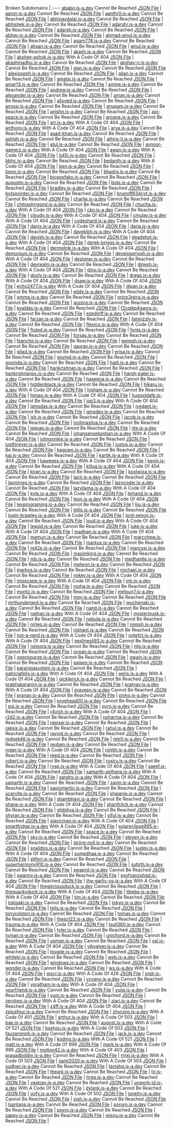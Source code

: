 Broken Subdomains |
:---:
[ababo.is-a.dev](https://ababo.is-a.dev) Cannot Be Reached [JSON File](https://github.com/is-a-dev/register/tree/main/domains/ababo.json) |
[aaron.is-a.dev](https://aaron.is-a.dev) Cannot Be Reached [JSON File](https://github.com/is-a-dev/register/tree/main/domains/aaron.json) |
[aanthr0.is-a.dev](https://aanthr0.is-a.dev) Cannot Be Reached [JSON File](https://github.com/is-a-dev/register/tree/main/domains/aanthr0.json) |
[abhinavdalal.is-a.dev](https://abhinavdalal.is-a.dev) Cannot Be Reached [JSON File](https://github.com/is-a-dev/register/tree/main/domains/abhinavdalal.json) |
[abhishek.is-a.dev](https://abhishek.is-a.dev) Cannot Be Reached [JSON File](https://github.com/is-a-dev/register/tree/main/domains/abhishek.json) |
[adarshr.is-a.dev](https://adarshr.is-a.dev) Cannot Be Reached [JSON File](https://github.com/is-a-dev/register/tree/main/domains/adarshr.json) |
[adarsh.is-a.dev](https://adarsh.is-a.dev) Cannot Be Reached [JSON File](https://github.com/is-a-dev/register/tree/main/domains/adarsh.json) |
[abhay.is-a.dev](https://abhay.is-a.dev) Cannot Be Reached [JSON File](https://github.com/is-a-dev/register/tree/main/domains/abhay.json) |
[ahmad-ainul.is-a.dev](https://ahmad-ainul.is-a.dev) Cannot Be Reached [JSON File](https://github.com/is-a-dev/register/tree/main/domains/ahmad-ainul.json) |
[agam778.is-a.dev](https://agam778.is-a.dev) Cannot Be Reached [JSON File](https://github.com/is-a-dev/register/tree/main/domains/agam778.json) |
[ahsan.is-a.dev](https://ahsan.is-a.dev) Cannot Be Reached [JSON File](https://github.com/is-a-dev/register/tree/main/domains/ahsan.json) |
[ainul.is-a.dev](https://ainul.is-a.dev) Cannot Be Reached [JSON File](https://github.com/is-a-dev/register/tree/main/domains/ainul.json) |
[akash.is-a.dev](https://akash.is-a.dev) Cannot Be Reached [JSON File](https://github.com/is-a-dev/register/tree/main/domains/akash.json) |
[akshay-ashok.is-a.dev](https://akshay-ashok.is-a.dev) With A Code Of 404 [JSON File](https://github.com/is-a-dev/register/tree/main/domains/akshay-ashok.json) |
[akashmadhu.is-a.dev](https://akashmadhu.is-a.dev) Cannot Be Reached [JSON File](https://github.com/is-a-dev/register/tree/main/domains/akashmadhu.json) |
[akshay-n.is-a.dev](https://akshay-n.is-a.dev) Cannot Be Reached [JSON File](https://github.com/is-a-dev/register/tree/main/domains/akshay-n.json) |
[alan.is-a.dev](https://alan.is-a.dev) Cannot Be Reached [JSON File](https://github.com/is-a-dev/register/tree/main/domains/alan.json) |
[alexjoseph.is-a.dev](https://alexjoseph.is-a.dev) Cannot Be Reached [JSON File](https://github.com/is-a-dev/register/tree/main/domains/alexjoseph.json) |
[allan.is-a.dev](https://allan.is-a.dev) Cannot Be Reached [JSON File](https://github.com/is-a-dev/register/tree/main/domains/allan.json) |
[amalsr.is-a.dev](https://amalsr.is-a.dev) Cannot Be Reached [JSON File](https://github.com/is-a-dev/register/tree/main/domains/amalsr.json) |
[amar13.is-a.dev](https://amar13.is-a.dev) Cannot Be Reached [JSON File](https://github.com/is-a-dev/register/tree/main/domains/amar13.json) |
[amine.is-a.dev](https://amine.is-a.dev) Cannot Be Reached [JSON File](https://github.com/is-a-dev/register/tree/main/domains/amine.json) |
[andrew.is-a.dev](https://andrew.is-a.dev) Cannot Be Reached [JSON File](https://github.com/is-a-dev/register/tree/main/domains/andrew.json) |
[alexander.is-a.dev](https://alexander.is-a.dev) Cannot Be Reached [JSON File](https://github.com/is-a-dev/register/tree/main/domains/alexander.json) |
[aman.is-a.dev](https://aman.is-a.dev) Cannot Be Reached [JSON File](https://github.com/is-a-dev/register/tree/main/domains/aman.json) |
[allsyed.is-a.dev](https://allsyed.is-a.dev) Cannot Be Reached [JSON File](https://github.com/is-a-dev/register/tree/main/domains/allsyed.json) |
[anoop.is-a.dev](https://anoop.is-a.dev) Cannot Be Reached [JSON File](https://github.com/is-a-dev/register/tree/main/domains/anoop.json) |
[anupam.is-a.dev](https://anupam.is-a.dev) Cannot Be Reached [JSON File](https://github.com/is-a-dev/register/tree/main/domains/anupam.json) |
[anlshn.is-a.dev](https://anlshn.is-a.dev) Cannot Be Reached [JSON File](https://github.com/is-a-dev/register/tree/main/domains/anlshn.json) |
[api-space.is-a.dev](https://api-space.is-a.dev) Cannot Be Reached [JSON File](https://github.com/is-a-dev/register/tree/main/domains/api-space.json) |
[arpana.is-a.dev](https://arpana.is-a.dev) Cannot Be Reached [JSON File](https://github.com/is-a-dev/register/tree/main/domains/arpana.json) |
[art.is-a.dev](https://art.is-a.dev) With A Code Of 404 [JSON File](https://github.com/is-a-dev/register/tree/main/domains/art.json) |
[anthony.is-a.dev](https://anthony.is-a.dev) With A Code Of 404 [JSON File](https://github.com/is-a-dev/register/tree/main/domains/anthony.json) |
[arya.is-a.dev](https://arya.is-a.dev) Cannot Be Reached [JSON File](https://github.com/is-a-dev/register/tree/main/domains/arya.json) |
[asad-khan.is-a.dev](https://asad-khan.is-a.dev) Cannot Be Reached [JSON File](https://github.com/is-a-dev/register/tree/main/domains/asad-khan.json) |
[ashish.is-a.dev](https://ashish.is-a.dev) Cannot Be Reached [JSON File](https://github.com/is-a-dev/register/tree/main/domains/ashish.json) |
[athira-li.is-a.dev](https://athira-li.is-a.dev) Cannot Be Reached [JSON File](https://github.com/is-a-dev/register/tree/main/domains/athira-li.json) |
[atul.is-a.dev](https://atul.is-a.dev) Cannot Be Reached [JSON File](https://github.com/is-a-dev/register/tree/main/domains/atul.json) |
[avnoor-gamerz.is-a.dev](https://avnoor-gamerz.is-a.dev) With A Code Of 404 [JSON File](https://github.com/is-a-dev/register/tree/main/domains/avnoor-gamerz.json) |
[awan.is-a.dev](https://awan.is-a.dev) With A Code Of 404 [JSON File](https://github.com/is-a-dev/register/tree/main/domains/awan.json) |
[b45i.is-a.dev](https://b45i.is-a.dev) Cannot Be Reached [JSON File](https://github.com/is-a-dev/register/tree/main/domains/b45i.json) |
[bbhc.is-a.dev](https://bbhc.is-a.dev) Cannot Be Reached [JSON File](https://github.com/is-a-dev/register/tree/main/domains/bbhc.json) |
[bedanth.is-a.dev](https://bedanth.is-a.dev) With A Code Of 404 [JSON File](https://github.com/is-a-dev/register/tree/main/domains/bedanth.json) |
[ben.is-a.dev](https://ben.is-a.dev) Cannot Be Reached [JSON File](https://github.com/is-a-dev/register/tree/main/domains/ben.json) |
[beno.is-a.dev](https://beno.is-a.dev) Cannot Be Reached [JSON File](https://github.com/is-a-dev/register/tree/main/domains/beno.json) |
[bhadra.is-a.dev](https://bhadra.is-a.dev) Cannot Be Reached [JSON File](https://github.com/is-a-dev/register/tree/main/domains/bhadra.json) |
[bicepsfako.is-a.dev](https://bicepsfako.is-a.dev) Cannot Be Reached [JSON File](https://github.com/is-a-dev/register/tree/main/domains/bicepsfako.json) |
[augustin.is-a.dev](https://augustin.is-a.dev) Cannot Be Reached [JSON File](https://github.com/is-a-dev/register/tree/main/domains/augustin.json) |
[bots.is-a.dev](https://bots.is-a.dev) Cannot Be Reached [JSON File](https://github.com/is-a-dev/register/tree/main/domains/bots.json) |
[bradley.is-a.dev](https://bradley.is-a.dev) Cannot Be Reached [JSON File](https://github.com/is-a-dev/register/tree/main/domains/bradley.json) |
[botspointer.is-a.dev](https://botspointer.is-a.dev) Cannot Be Reached [JSON File](https://github.com/is-a-dev/register/tree/main/domains/botspointer.json) |
[brunoff634cyt.is-a.dev](https://brunoff634cyt.is-a.dev) Cannot Be Reached [JSON File](https://github.com/is-a-dev/register/tree/main/domains/brunoff634cyt.json) |
[charlie.is-a.dev](https://charlie.is-a.dev) Cannot Be Reached [JSON File](https://github.com/is-a-dev/register/tree/main/domains/charlie.json) |
[chitrashrigond.is-a.dev](https://chitrashrigond.is-a.dev) Cannot Be Reached [JSON File](https://github.com/is-a-dev/register/tree/main/domains/chitrashrigond.json) |
[chucha.is-a.dev](https://chucha.is-a.dev) With A Code Of 404 [JSON File](https://github.com/is-a-dev/register/tree/main/domains/chucha.json) |
[ckn.is-a.dev](https://ckn.is-a.dev) Cannot Be Reached [JSON File](https://github.com/is-a-dev/register/tree/main/domains/ckn.json) |
[cloudy.is-a.dev](https://cloudy.is-a.dev) With A Code Of 404 [JSON File](https://github.com/is-a-dev/register/tree/main/domains/cloudy.json) |
[cmulay.is-a.dev](https://cmulay.is-a.dev) With A Code Of 404 [JSON File](https://github.com/is-a-dev/register/tree/main/domains/cmulay.json) |
[codeshard.is-a.dev](https://codeshard.is-a.dev) Cannot Be Reached [JSON File](https://github.com/is-a-dev/register/tree/main/domains/codeshard.json) |
[danix.is-a.dev](https://danix.is-a.dev) With A Code Of 404 [JSON File](https://github.com/is-a-dev/register/tree/main/domains/danix.json) |
[daria.is-a.dev](https://daria.is-a.dev) Cannot Be Reached [JSON File](https://github.com/is-a-dev/register/tree/main/domains/daria.json) |
[davekibh.is-a.dev](https://davekibh.is-a.dev) With A Code Of 404 [JSON File](https://github.com/is-a-dev/register/tree/main/domains/davekibh.json) |
[davish.is-a.dev](https://davish.is-a.dev) Cannot Be Reached [JSON File](https://github.com/is-a-dev/register/tree/main/domains/davish.json) |
[deadshot.is-a.dev](https://deadshot.is-a.dev) With A Code Of 404 [JSON File](https://github.com/is-a-dev/register/tree/main/domains/deadshot.json) |
[derek-briggs.is-a.dev](https://derek-briggs.is-a.dev) Cannot Be Reached [JSON File](https://github.com/is-a-dev/register/tree/main/domains/derek-briggs.json) |
[dermelnik.is-a.dev](https://dermelnik.is-a.dev) With A Code Of 404 [JSON File](https://github.com/is-a-dev/register/tree/main/domains/dermelnik.json) |
[demonium.is-a.dev](https://demonium.is-a.dev) Cannot Be Reached [JSON File](https://github.com/is-a-dev/register/tree/main/domains/demonium.json) |
[developerjosh.is-a.dev](https://developerjosh.is-a.dev) With A Code Of 404 [JSON File](https://github.com/is-a-dev/register/tree/main/domains/developerjosh.json) |
[designer.is-a.dev](https://designer.is-a.dev) Cannot Be Reached [JSON File](https://github.com/is-a-dev/register/tree/main/domains/designer.json) |
[devrealm.is-a.dev](https://devrealm.is-a.dev) Cannot Be Reached [JSON File](https://github.com/is-a-dev/register/tree/main/domains/devrealm.json) |
[dinesh.is-a.dev](https://dinesh.is-a.dev) With A Code Of 404 [JSON File](https://github.com/is-a-dev/register/tree/main/domains/dinesh.json) |
[dino.is-a.dev](https://dino.is-a.dev) Cannot Be Reached [JSON File](https://github.com/is-a-dev/register/tree/main/domains/dino.json) |
[dooly.is-a.dev](https://dooly.is-a.dev) Cannot Be Reached [JSON File](https://github.com/is-a-dev/register/tree/main/domains/dooly.json) |
[drago.is-a.dev](https://drago.is-a.dev) With A Code Of 404 [JSON File](https://github.com/is-a-dev/register/tree/main/domains/drago.json) |
[dsaw.is-a.dev](https://dsaw.is-a.dev) With A Code Of 404 [JSON File](https://github.com/is-a-dev/register/tree/main/domains/dsaw.json) |
[echo2477.is-a.dev](https://echo2477.is-a.dev) With A Code Of 404 [JSON File](https://github.com/is-a-dev/register/tree/main/domains/echo2477.json) |
[dipan.is-a.dev](https://dipan.is-a.dev) Cannot Be Reached [JSON File](https://github.com/is-a-dev/register/tree/main/domains/dipan.json) |
[eddy.is-a.dev](https://eddy.is-a.dev) Cannot Be Reached [JSON File](https://github.com/is-a-dev/register/tree/main/domains/eddy.json) |
[emma.is-a.dev](https://emma.is-a.dev) Cannot Be Reached [JSON File](https://github.com/is-a-dev/register/tree/main/domains/emma.json) |
[ericp3reira.is-a.dev](https://ericp3reira.is-a.dev) Cannot Be Reached [JSON File](https://github.com/is-a-dev/register/tree/main/domains/ericp3reira.json) |
[aozora.is-a.dev](https://aozora.is-a.dev) Cannot Be Reached [JSON File](https://github.com/is-a-dev/register/tree/main/domains/aozora.json) |
[evaldas.is-a.dev](https://evaldas.is-a.dev) Cannot Be Reached [JSON File](https://github.com/is-a-dev/register/tree/main/domains/evaldas.json) |
[f2cqjkp4gwog.is-a.dev](https://f2cqjkp4gwog.is-a.dev) Cannot Be Reached [JSON File](https://github.com/is-a-dev/register/tree/main/domains/f2cqjkp4gwog.json) |
[ezedinff.is-a.dev](https://ezedinff.is-a.dev) Cannot Be Reached [JSON File](https://github.com/is-a-dev/register/tree/main/domains/ezedinff.json) |
[farzan.is-a.dev](https://farzan.is-a.dev) Cannot Be Reached [JSON File](https://github.com/is-a-dev/register/tree/main/domains/farzan.json) |
[fatgrizzly.is-a.dev](https://fatgrizzly.is-a.dev) Cannot Be Reached [JSON File](https://github.com/is-a-dev/register/tree/main/domains/fatgrizzly.json) |
[flexico.is-a.dev](https://flexico.is-a.dev) With A Code Of 404 [JSON File](https://github.com/is-a-dev/register/tree/main/domains/flexico.json) |
[fluted.is-a.dev](https://fluted.is-a.dev) Cannot Be Reached [JSON File](https://github.com/is-a-dev/register/tree/main/domains/fluted.json) |
[fonts.is-a.dev](https://fonts.is-a.dev) Cannot Be Reached [JSON File](https://github.com/is-a-dev/register/tree/main/domains/fonts.json) |
[forsas.is-a.dev](https://forsas.is-a.dev) Cannot Be Reached [JSON File](https://github.com/is-a-dev/register/tree/main/domains/forsas.json) |
[fsanchir.is-a.dev](https://fsanchir.is-a.dev) Cannot Be Reached [JSON File](https://github.com/is-a-dev/register/tree/main/domains/fsanchir.json) |
[ganesh.is-a.dev](https://ganesh.is-a.dev) Cannot Be Reached [JSON File](https://github.com/is-a-dev/register/tree/main/domains/ganesh.json) |
[gaurav.is-a.dev](https://gaurav.is-a.dev) Cannot Be Reached [JSON File](https://github.com/is-a-dev/register/tree/main/domains/gaurav.json) |
[gilad.is-a.dev](https://gilad.is-a.dev) Cannot Be Reached [JSON File](https://github.com/is-a-dev/register/tree/main/domains/gilad.json) |
[erisa.is-a.dev](https://erisa.is-a.dev) Cannot Be Reached [JSON File](https://github.com/is-a-dev/register/tree/main/domains/erisa.json) |
[govind.is-a.dev](https://govind.is-a.dev) Cannot Be Reached [JSON File](https://github.com/is-a-dev/register/tree/main/domains/govind.json) |
[govinda.is-a.dev](https://govinda.is-a.dev) Cannot Be Reached [JSON File](https://github.com/is-a-dev/register/tree/main/domains/govinda.json) |
[hadi.is-a.dev](https://hadi.is-a.dev) Cannot Be Reached [JSON File](https://github.com/is-a-dev/register/tree/main/domains/hadi.json) |
[harikrishnan.is-a.dev](https://harikrishnan.is-a.dev) Cannot Be Reached [JSON File](https://github.com/is-a-dev/register/tree/main/domains/harikrishnan.json) |
[harikrishnanps.is-a.dev](https://harikrishnanps.is-a.dev) Cannot Be Reached [JSON File](https://github.com/is-a-dev/register/tree/main/domains/harikrishnanps.json) |
[harsh-patel.is-a.dev](https://harsh-patel.is-a.dev) Cannot Be Reached [JSON File](https://github.com/is-a-dev/register/tree/main/domains/harsh-patel.json) |
[haseena.is-a.dev](https://haseena.is-a.dev) Cannot Be Reached [JSON File](https://github.com/is-a-dev/register/tree/main/domains/haseena.json) |
[hiddenblack.is-a.dev](https://hiddenblack.is-a.dev) Cannot Be Reached [JSON File](https://github.com/is-a-dev/register/tree/main/domains/hiddenblack.json) |
[hikaru.is-a.dev](https://hikaru.is-a.dev) With A Code Of 404 [JSON File](https://github.com/is-a-dev/register/tree/main/domains/hikaru.json) |
[hisham.is-a.dev](https://hisham.is-a.dev) Cannot Be Reached [JSON File](https://github.com/is-a-dev/register/tree/main/domains/hisham.json) |
[hjmao.is-a.dev](https://hjmao.is-a.dev) With A Code Of 404 [JSON File](https://github.com/is-a-dev/register/tree/main/domains/hjmao.json) |
[hugovidafe.is-a.dev](https://hugovidafe.is-a.dev) Cannot Be Reached [JSON File](https://github.com/is-a-dev/register/tree/main/domains/hugovidafe.json) |
[iop3.is-a.dev](https://iop3.is-a.dev) With A Code Of 404 [JSON File](https://github.com/is-a-dev/register/tree/main/domains/iop3.json) |
[iamsdas.is-a.dev](https://iamsdas.is-a.dev) Cannot Be Reached [JSON File](https://github.com/is-a-dev/register/tree/main/domains/iamsdas.json) |
[ivedant.is-a.dev](https://ivedant.is-a.dev) Cannot Be Reached [JSON File](https://github.com/is-a-dev/register/tree/main/domains/ivedant.json) |
[gingdev.is-a.dev](https://gingdev.is-a.dev) Cannot Be Reached [JSON File](https://github.com/is-a-dev/register/tree/main/domains/gingdev.json) |
[ish.is-a.dev](https://ish.is-a.dev) Cannot Be Reached [JSON File](https://github.com/is-a-dev/register/tree/main/domains/ish.json) |
[jacob.is-a.dev](https://jacob.is-a.dev) Cannot Be Reached [JSON File](https://github.com/is-a-dev/register/tree/main/domains/jacob.json) |
[ivolimasilva.is-a.dev](https://ivolimasilva.is-a.dev) Cannot Be Reached [JSON File](https://github.com/is-a-dev/register/tree/main/domains/ivolimasilva.json) |
[jeevan.is-a.dev](https://jeevan.is-a.dev) Cannot Be Reached [JSON File](https://github.com/is-a-dev/register/tree/main/domains/jeevan.json) |
[jite.is-a.dev](https://jite.is-a.dev) Cannot Be Reached [JSON File](https://github.com/is-a-dev/register/tree/main/domains/jite.json) |
[johansansebastian.is-a.dev](https://johansansebastian.is-a.dev) With A Code Of 404 [JSON File](https://github.com/is-a-dev/register/tree/main/domains/johansansebastian.json) |
[johnsonlee.is-a.dev](https://johnsonlee.is-a.dev) Cannot Be Reached [JSON File](https://github.com/is-a-dev/register/tree/main/domains/johnsonlee.json) |
[justforever.is-a.dev](https://justforever.is-a.dev) Cannot Be Reached [JSON File](https://github.com/is-a-dev/register/tree/main/domains/justforever.json) |
[justus.is-a.dev](https://justus.is-a.dev) Cannot Be Reached [JSON File](https://github.com/is-a-dev/register/tree/main/domains/justus.json) |
[kaguwo.is-a.dev](https://kaguwo.is-a.dev) Cannot Be Reached [JSON File](https://github.com/is-a-dev/register/tree/main/domains/kaguwo.json) |
[kai.is-a.dev](https://kai.is-a.dev) Cannot Be Reached [JSON File](https://github.com/is-a-dev/register/tree/main/domains/kai.json) |
[kartik.is-a.dev](https://kartik.is-a.dev) With A Code Of 404 [JSON File](https://github.com/is-a-dev/register/tree/main/domains/kartik.json) |
[kaweees.is-a.dev](https://kaweees.is-a.dev) With A Code Of 404 [JSON File](https://github.com/is-a-dev/register/tree/main/domains/kaweees.json) |
[kevin.is-a.dev](https://kevin.is-a.dev) Cannot Be Reached [JSON File](https://github.com/is-a-dev/register/tree/main/domains/kevin.json) |
[killua.is-a.dev](https://killua.is-a.dev) With A Code Of 404 [JSON File](https://github.com/is-a-dev/register/tree/main/domains/killua.json) |
[kiran.is-a.dev](https://kiran.is-a.dev) Cannot Be Reached [JSON File](https://github.com/is-a-dev/register/tree/main/domains/kiran.json) |
[koolwiza.is-a.dev](https://koolwiza.is-a.dev) Cannot Be Reached [JSON File](https://github.com/is-a-dev/register/tree/main/domains/koolwiza.json) |
[lacti.is-a.dev](https://lacti.is-a.dev) Cannot Be Reached [JSON File](https://github.com/is-a-dev/register/tree/main/domains/lacti.json) |
[laxminag.is-a.dev](https://laxminag.is-a.dev) Cannot Be Reached [JSON File](https://github.com/is-a-dev/register/tree/main/domains/laxminag.json) |
[lazycoder.is-a.dev](https://lazycoder.is-a.dev) Cannot Be Reached [JSON File](https://github.com/is-a-dev/register/tree/main/domains/lazycoder.json) |
[lazyllama.is-a.dev](https://lazyllama.is-a.dev) With A Code Of 404 [JSON File](https://github.com/is-a-dev/register/tree/main/domains/lazyllama.json) |
[kyle.is-a.dev](https://kyle.is-a.dev) With A Code Of 404 [JSON File](https://github.com/is-a-dev/register/tree/main/domains/kyle.json) |
[lejhand.is-a.dev](https://lejhand.is-a.dev) Cannot Be Reached [JSON File](https://github.com/is-a-dev/register/tree/main/domains/lejhand.json) |
[leon.is-a.dev](https://leon.is-a.dev) With A Code Of 404 [JSON File](https://github.com/is-a-dev/register/tree/main/domains/leon.json) |
[levprograming.is-a.dev](https://levprograming.is-a.dev) Cannot Be Reached [JSON File](https://github.com/is-a-dev/register/tree/main/domains/levprograming.json) |
[liju.is-a.dev](https://liju.is-a.dev) Cannot Be Reached [JSON File](https://github.com/is-a-dev/register/tree/main/domains/liju.json) |
[lellis.is-a.dev](https://lellis.is-a.dev) Cannot Be Reached [JSON File](https://github.com/is-a-dev/register/tree/main/domains/lellis.json) |
[login-brawley.is-a.dev](https://login-brawley.is-a.dev) With A Code Of 404 [JSON File](https://github.com/is-a-dev/register/tree/main/domains/login-brawley.json) |
[lord-xenon.is-a.dev](https://lord-xenon.is-a.dev) Cannot Be Reached [JSON File](https://github.com/is-a-dev/register/tree/main/domains/lord-xenon.json) |
[loud.is-a.dev](https://loud.is-a.dev) With A Code Of 404 [JSON File](https://github.com/is-a-dev/register/tree/main/domains/loud.json) |
[lxquid.is-a.dev](https://lxquid.is-a.dev) Cannot Be Reached [JSON File](https://github.com/is-a-dev/register/tree/main/domains/lxquid.json) |
[luke.is-a.dev](https://luke.is-a.dev) With A Code Of 404 [JSON File](https://github.com/is-a-dev/register/tree/main/domains/luke.json) |
[madhan.is-a.dev](https://madhan.is-a.dev) With A Code Of 404 [JSON File](https://github.com/is-a-dev/register/tree/main/domains/madhan.json) |
[mamun.is-a.dev](https://mamun.is-a.dev) Cannot Be Reached [JSON File](https://github.com/is-a-dev/register/tree/main/domains/mamun.json) |
[marcchew.is-a.dev](https://marcchew.is-a.dev) Cannot Be Reached [JSON File](https://github.com/is-a-dev/register/tree/main/domains/marcchew.json) |
[markus.is-a.dev](https://markus.is-a.dev) Cannot Be Reached [JSON File](https://github.com/is-a-dev/register/tree/main/domains/markus.json) |
[m42e.is-a.dev](https://m42e.is-a.dev) Cannot Be Reached [JSON File](https://github.com/is-a-dev/register/tree/main/domains/m42e.json) |
[marcusj.is-a.dev](https://marcusj.is-a.dev) Cannot Be Reached [JSON File](https://github.com/is-a-dev/register/tree/main/domains/marcusj.json) |
[maximking.is-a.dev](https://maximking.is-a.dev) Cannot Be Reached [JSON File](https://github.com/is-a-dev/register/tree/main/domains/maximking.json) |
[mb.is-a.dev](https://mb.is-a.dev) Cannot Be Reached [JSON File](https://github.com/is-a-dev/register/tree/main/domains/mb.json) |
[medhanite.is-a.dev](https://medhanite.is-a.dev) Cannot Be Reached [JSON File](https://github.com/is-a-dev/register/tree/main/domains/medhanite.json) |
[melwyn.is-a.dev](https://melwyn.is-a.dev) Cannot Be Reached [JSON File](https://github.com/is-a-dev/register/tree/main/domains/melwyn.json) |
[markos.is-a.dev](https://markos.is-a.dev) Cannot Be Reached [JSON File](https://github.com/is-a-dev/register/tree/main/domains/markos.json) |
[michael.is-a.dev](https://michael.is-a.dev) Cannot Be Reached [JSON File](https://github.com/is-a-dev/register/tree/main/domains/michael.json) |
[mikey.is-a.dev](https://mikey.is-a.dev) With A Code Of 404 [JSON File](https://github.com/is-a-dev/register/tree/main/domains/mikey.json) |
[mioscape.is-a.dev](https://mioscape.is-a.dev) With A Code Of 404 [JSON File](https://github.com/is-a-dev/register/tree/main/domains/mioscape.json) |
[mk.is-a.dev](https://mk.is-a.dev) Cannot Be Reached [JSON File](https://github.com/is-a-dev/register/tree/main/domains/mk.json) |
[moha.is-a.dev](https://moha.is-a.dev) Cannot Be Reached [JSON File](https://github.com/is-a-dev/register/tree/main/domains/moha.json) |
[moritz.is-a.dev](https://moritz.is-a.dev) Cannot Be Reached [JSON File](https://github.com/is-a-dev/register/tree/main/domains/moritz.json) |
[meloun7.is-a.dev](https://meloun7.is-a.dev) Cannot Be Reached [JSON File](https://github.com/is-a-dev/register/tree/main/domains/meloun7.json) |
[mpy.is-a.dev](https://mpy.is-a.dev) Cannot Be Reached [JSON File](https://github.com/is-a-dev/register/tree/main/domains/mpy.json) |
[mrthundergod.is-a.dev](https://mrthundergod.is-a.dev) Cannot Be Reached [JSON File](https://github.com/is-a-dev/register/tree/main/domains/mrthundergod.json) |
[muchenski.is-a.dev](https://muchenski.is-a.dev) Cannot Be Reached [JSON File](https://github.com/is-a-dev/register/tree/main/domains/muchenski.json) |
[nand.is-a.dev](https://nand.is-a.dev) Cannot Be Reached [JSON File](https://github.com/is-a-dev/register/tree/main/domains/nand.json) |
[nathan.is-a.dev](https://nathan.is-a.dev) With A Code Of 404 [JSON File](https://github.com/is-a-dev/register/tree/main/domains/nathan.json) |
[mysteriousk.is-a.dev](https://mysteriousk.is-a.dev) Cannot Be Reached [JSON File](https://github.com/is-a-dev/register/tree/main/domains/mysteriousk.json) |
[nebula.is-a.dev](https://nebula.is-a.dev) Cannot Be Reached [JSON File](https://github.com/is-a-dev/register/tree/main/domains/nebula.json) |
[nirlep.is-a.dev](https://nirlep.is-a.dev) Cannot Be Reached [JSON File](https://github.com/is-a-dev/register/tree/main/domains/nirlep.json) |
[nimish.is-a.dev](https://nimish.is-a.dev) Cannot Be Reached [JSON File](https://github.com/is-a-dev/register/tree/main/domains/nimish.json) |
[nishant.is-a.dev](https://nishant.is-a.dev) Cannot Be Reached [JSON File](https://github.com/is-a-dev/register/tree/main/domains/nishant.json) |
[not-a-nerd.is-a.dev](https://not-a-nerd.is-a.dev) With A Code Of 404 [JSON File](https://github.com/is-a-dev/register/tree/main/domains/not-a-nerd.json) |
[notefct.is-a.dev](https://notefct.is-a.dev) With A Code Of 404 [JSON File](https://github.com/is-a-dev/register/tree/main/domains/notefct.json) |
[neslinesli93.is-a.dev](https://neslinesli93.is-a.dev) Cannot Be Reached [JSON File](https://github.com/is-a-dev/register/tree/main/domains/neslinesli93.json) |
[notsora.is-a.dev](https://notsora.is-a.dev) Cannot Be Reached [JSON File](https://github.com/is-a-dev/register/tree/main/domains/notsora.json) |
[ntg.is-a.dev](https://ntg.is-a.dev) Cannot Be Reached [JSON File](https://github.com/is-a-dev/register/tree/main/domains/ntg.json) |
[ocean.is-a.dev](https://ocean.is-a.dev) Cannot Be Reached [JSON File](https://github.com/is-a-dev/register/tree/main/domains/ocean.json) |
[opensourze.is-a.dev](https://opensourze.is-a.dev) Cannot Be Reached [JSON File](https://github.com/is-a-dev/register/tree/main/domains/opensourze.json) |
[owain.is-a.dev](https://owain.is-a.dev) Cannot Be Reached [JSON File](https://github.com/is-a-dev/register/tree/main/domains/owain.json) |
[pajsen.is-a.dev](https://pajsen.is-a.dev) Cannot Be Reached [JSON File](https://github.com/is-a-dev/register/tree/main/domains/pajsen.json) |
[paranoiasystem.is-a.dev](https://paranoiasystem.is-a.dev) Cannot Be Reached [JSON File](https://github.com/is-a-dev/register/tree/main/domains/paranoiasystem.json) |
[patriciafelix.is-a.dev](https://patriciafelix.is-a.dev) With A Code Of 404 [JSON File](https://github.com/is-a-dev/register/tree/main/domains/patriciafelix.json) |
[peris.is-a.dev](https://peris.is-a.dev) With A Code Of 404 [JSON File](https://github.com/is-a-dev/register/tree/main/domains/peris.json) |
[picklerick.is-a.dev](https://picklerick.is-a.dev) Cannot Be Reached [JSON File](https://github.com/is-a-dev/register/tree/main/domains/picklerick.json) |
[prabhakaranjm.is-a.dev](https://prabhakaranjm.is-a.dev) Cannot Be Reached [JSON File](https://github.com/is-a-dev/register/tree/main/domains/prabhakaranjm.json) |
[pratyay.is-a.dev](https://pratyay.is-a.dev) With A Code Of 404 [JSON File](https://github.com/is-a-dev/register/tree/main/domains/pratyay.json) |
[praveen.is-a.dev](https://praveen.is-a.dev) Cannot Be Reached [JSON File](https://github.com/is-a-dev/register/tree/main/domains/praveen.json) |
[pranav.is-a.dev](https://pranav.is-a.dev) Cannot Be Reached [JSON File](https://github.com/is-a-dev/register/tree/main/domains/pranav.json) |
[pivko.is-a.dev](https://pivko.is-a.dev) Cannot Be Reached [JSON File](https://github.com/is-a-dev/register/tree/main/domains/pivko.json) |
[proghead00.is-a.dev](https://proghead00.is-a.dev) Cannot Be Reached [JSON File](https://github.com/is-a-dev/register/tree/main/domains/proghead00.json) |
[psj.is-a.dev](https://psj.is-a.dev) Cannot Be Reached [JSON File](https://github.com/is-a-dev/register/tree/main/domains/psj.json) |
[pyro.is-a.dev](https://pyro.is-a.dev) Cannot Be Reached [JSON File](https://github.com/is-a-dev/register/tree/main/domains/pyro.json) |
[r4yish.is-a.dev](https://r4yish.is-a.dev) With A Code Of 404 [JSON File](https://github.com/is-a-dev/register/tree/main/domains/r4yish.json) |
[r2d2.is-a.dev](https://r2d2.is-a.dev) Cannot Be Reached [JSON File](https://github.com/is-a-dev/register/tree/main/domains/r2d2.json) |
[psharma.is-a.dev](https://psharma.is-a.dev) Cannot Be Reached [JSON File](https://github.com/is-a-dev/register/tree/main/domains/psharma.json) |
[rapixar.is-a.dev](https://rapixar.is-a.dev) Cannot Be Reached [JSON File](https://github.com/is-a-dev/register/tree/main/domains/rapixar.json) |
[raksix.is-a.dev](https://raksix.is-a.dev) Cannot Be Reached [JSON File](https://github.com/is-a-dev/register/tree/main/domains/raksix.json) |
[rahul.is-a.dev](https://rahul.is-a.dev) Cannot Be Reached [JSON File](https://github.com/is-a-dev/register/tree/main/domains/rahul.json) |
[rayvid.is-a.dev](https://rayvid.is-a.dev) Cannot Be Reached [JSON File](https://github.com/is-a-dev/register/tree/main/domains/rayvid.json) |
[rednek46.is-a.dev](https://rednek46.is-a.dev) Cannot Be Reached [JSON File](https://github.com/is-a-dev/register/tree/main/domains/rednek46.json) |
[retr0.is-a.dev](https://retr0.is-a.dev) Cannot Be Reached [JSON File](https://github.com/is-a-dev/register/tree/main/domains/retr0.json) |
[reuben.is-a.dev](https://reuben.is-a.dev) Cannot Be Reached [JSON File](https://github.com/is-a-dev/register/tree/main/domains/reuben.json) |
[roger.is-a.dev](https://roger.is-a.dev) With A Code Of 404 [JSON File](https://github.com/is-a-dev/register/tree/main/domains/roger.json) |
[rohith.is-a.dev](https://rohith.is-a.dev) Cannot Be Reached [JSON File](https://github.com/is-a-dev/register/tree/main/domains/rohith.json) |
[reed.is-a.dev](https://reed.is-a.dev) Cannot Be Reached [JSON File](https://github.com/is-a-dev/register/tree/main/domains/reed.json) |
[robert.is-a.dev](https://robert.is-a.dev) Cannot Be Reached [JSON File](https://github.com/is-a-dev/register/tree/main/domains/robert.json) |
[rusiru.is-a.dev](https://rusiru.is-a.dev) Cannot Be Reached [JSON File](https://github.com/is-a-dev/register/tree/main/domains/rusiru.json) |
[rvsp.is-a.dev](https://rvsp.is-a.dev) With A Code Of 404 [JSON File](https://github.com/is-a-dev/register/tree/main/domains/rvsp.json) |
[saeef.is-a.dev](https://saeef.is-a.dev) Cannot Be Reached [JSON File](https://github.com/is-a-dev/register/tree/main/domains/saeef.json) |
[samarth-asthana.is-a.dev](https://samarth-asthana.is-a.dev) With A Code Of 404 [JSON File](https://github.com/is-a-dev/register/tree/main/domains/samarth-asthana.json) |
[sandro.is-a.dev](https://sandro.is-a.dev) With A Code Of 404 [JSON File](https://github.com/is-a-dev/register/tree/main/domains/sandro.json) |
[samarth.is-a.dev](https://samarth.is-a.dev) Cannot Be Reached [JSON File](https://github.com/is-a-dev/register/tree/main/domains/samarth.json) |
[savio.is-a.dev](https://savio.is-a.dev) Cannot Be Reached [JSON File](https://github.com/is-a-dev/register/tree/main/domains/savio.json) |
[saviomartin.is-a.dev](https://saviomartin.is-a.dev) Cannot Be Reached [JSON File](https://github.com/is-a-dev/register/tree/main/domains/saviomartin.json) |
[scarvite.is-a.dev](https://scarvite.is-a.dev) Cannot Be Reached [JSON File](https://github.com/is-a-dev/register/tree/main/domains/scarvite.json) |
[shajanjp.is-a.dev](https://shajanjp.is-a.dev) Cannot Be Reached [JSON File](https://github.com/is-a-dev/register/tree/main/domains/shajanjp.json) |
[shambhavi.is-a.dev](https://shambhavi.is-a.dev) Cannot Be Reached [JSON File](https://github.com/is-a-dev/register/tree/main/domains/shambhavi.json) |
[shane.is-a.dev](https://shane.is-a.dev) With A Code Of 404 [JSON File](https://github.com/is-a-dev/register/tree/main/domains/shane.json) |
[sharifclick.is-a.dev](https://sharifclick.is-a.dev) Cannot Be Reached [JSON File](https://github.com/is-a-dev/register/tree/main/domains/sharifclick.json) |
[shibiliya.is-a.dev](https://shibiliya.is-a.dev) Cannot Be Reached [JSON File](https://github.com/is-a-dev/register/tree/main/domains/shibiliya.json) |
[shyran.is-a.dev](https://shyran.is-a.dev) Cannot Be Reached [JSON File](https://github.com/is-a-dev/register/tree/main/domains/shyran.json) |
[siful.is-a.dev](https://siful.is-a.dev) Cannot Be Reached [JSON File](https://github.com/is-a-dev/register/tree/main/domains/siful.json) |
[slavicman.is-a.dev](https://slavicman.is-a.dev) With A Code Of 404 [JSON File](https://github.com/is-a-dev/register/tree/main/domains/slavicman.json) |
[smartfridge.is-a.dev](https://smartfridge.is-a.dev) With A Code Of 404 [JSON File](https://github.com/is-a-dev/register/tree/main/domains/smartfridge.json) |
[solareclipse995.is-a.dev](https://solareclipse995.is-a.dev) Cannot Be Reached [JSON File](https://github.com/is-a-dev/register/tree/main/domains/solareclipse995.json) |
[space.is-a.dev](https://space.is-a.dev) Cannot Be Reached [JSON File](https://github.com/is-a-dev/register/tree/main/domains/space.json) |
[sky.is-a.dev](https://sky.is-a.dev) Cannot Be Reached [JSON File](https://github.com/is-a-dev/register/tree/main/domains/sky.json) |
[steven.is-a.dev](https://steven.is-a.dev) Cannot Be Reached [JSON File](https://github.com/is-a-dev/register/tree/main/domains/steven.json) |
[string-null.is-a.dev](https://string-null.is-a.dev) Cannot Be Reached [JSON File](https://github.com/is-a-dev/register/tree/main/domains/string-null.json) |
[snaildos.is-a.dev](https://snaildos.is-a.dev) Cannot Be Reached [JSON File](https://github.com/is-a-dev/register/tree/main/domains/snaildos.json) |
[sudev.is-a.dev](https://sudev.is-a.dev) With A Code Of 404 [JSON File](https://github.com/is-a-dev/register/tree/main/domains/sudev.json) |
[sumedhaa.is-a.dev](https://sumedhaa.is-a.dev) Cannot Be Reached [JSON File](https://github.com/is-a-dev/register/tree/main/domains/sumedhaa.json) |
[stiforr.is-a.dev](https://stiforr.is-a.dev) Cannot Be Reached [JSON File](https://github.com/is-a-dev/register/tree/main/domains/stiforr.json) |
[superharmony910.is-a.dev](https://superharmony910.is-a.dev) Cannot Be Reached [JSON File](https://github.com/is-a-dev/register/tree/main/domains/superharmony910.json) |
[sutirth.is-a.dev](https://sutirth.is-a.dev) Cannot Be Reached [JSON File](https://github.com/is-a-dev/register/tree/main/domains/sutirth.json) |
[swapnil.is-a.dev](https://swapnil.is-a.dev) Cannot Be Reached [JSON File](https://github.com/is-a-dev/register/tree/main/domains/swapnil.json) |
[swanny.is-a.dev](https://swanny.is-a.dev) Cannot Be Reached [JSON File](https://github.com/is-a-dev/register/tree/main/domains/swanny.json) |
[syofyanzuhad.is-a.dev](https://syofyanzuhad.is-a.dev) Cannot Be Reached [JSON File](https://github.com/is-a-dev/register/tree/main/domains/syofyanzuhad.json) |
[the-garlic-os.is-a.dev](https://the-garlic-os.is-a.dev) With A Code Of 404 [JSON File](https://github.com/is-a-dev/register/tree/main/domains/the-garlic-os.json) |
[thegloriousduck.is-a.dev](https://thegloriousduck.is-a.dev) Cannot Be Reached [JSON File](https://github.com/is-a-dev/register/tree/main/domains/thegloriousduck.json) |
[thequackyduck.is-a.dev](https://thequackyduck.is-a.dev) With A Code Of 404 [JSON File](https://github.com/is-a-dev/register/tree/main/domains/thequackyduck.json) |
[tibebe.is-a.dev](https://tibebe.is-a.dev) With A Code Of 404 [JSON File](https://github.com/is-a-dev/register/tree/main/domains/tibebe.json) |
[tim.is-a.dev](https://tim.is-a.dev) Cannot Be Reached [JSON File](https://github.com/is-a-dev/register/tree/main/domains/tim.json) |
[tokisaki.is-a.dev](https://tokisaki.is-a.dev) Cannot Be Reached [JSON File](https://github.com/is-a-dev/register/tree/main/domains/tokisaki.json) |
[tokyo.is-a.dev](https://tokyo.is-a.dev) Cannot Be Reached [JSON File](https://github.com/is-a-dev/register/tree/main/domains/tokyo.json) |
[tolis.is-a.dev](https://tolis.is-a.dev) Cannot Be Reached [JSON File](https://github.com/is-a-dev/register/tree/main/domains/tolis.json) |
[tonycolston.is-a.dev](https://tonycolston.is-a.dev) Cannot Be Reached [JSON File](https://github.com/is-a-dev/register/tree/main/domains/tonycolston.json) |
[tomas.is-a.dev](https://tomas.is-a.dev) Cannot Be Reached [JSON File](https://github.com/is-a-dev/register/tree/main/domains/tomas.json) |
[thesct22.is-a.dev](https://thesct22.is-a.dev) Cannot Be Reached [JSON File](https://github.com/is-a-dev/register/tree/main/domains/thesct22.json) |
[trauma.is-a.dev](https://trauma.is-a.dev) With A Code Of 404 [JSON File](https://github.com/is-a-dev/register/tree/main/domains/trauma.json) |
[tsull360.is-a.dev](https://tsull360.is-a.dev) Cannot Be Reached [JSON File](https://github.com/is-a-dev/register/tree/main/domains/tsull360.json) |
[tyler.is-a.dev](https://tyler.is-a.dev) Cannot Be Reached [JSON File](https://github.com/is-a-dev/register/tree/main/domains/tyler.json) |
[tyman.is-a.dev](https://tyman.is-a.dev) Cannot Be Reached [JSON File](https://github.com/is-a-dev/register/tree/main/domains/tyman.json) |
[unichord.is-a.dev](https://unichord.is-a.dev) Cannot Be Reached [JSON File](https://github.com/is-a-dev/register/tree/main/domains/unichord.json) |
[usman.is-a.dev](https://usman.is-a.dev) Cannot Be Reached [JSON File](https://github.com/is-a-dev/register/tree/main/domains/usman.json) |
[val.is-a.dev](https://val.is-a.dev) With A Code Of 404 [JSON File](https://github.com/is-a-dev/register/tree/main/domains/val.json) |
[vikyaiyer.is-a.dev](https://vikyaiyer.is-a.dev) Cannot Be Reached [JSON File](https://github.com/is-a-dev/register/tree/main/domains/vikyaiyer.json) |
[tovade.is-a.dev](https://tovade.is-a.dev) Cannot Be Reached [JSON File](https://github.com/is-a-dev/register/tree/main/domains/tovade.json) |
[whitekj.is-a.dev](https://whitekj.is-a.dev) Cannot Be Reached [JSON File](https://github.com/is-a-dev/register/tree/main/domains/whitekj.json) |
[web.is-a.dev](https://web.is-a.dev) Cannot Be Reached [JSON File](https://github.com/is-a-dev/register/tree/main/domains/web.json) |
[windows.is-a.dev](https://windows.is-a.dev) Cannot Be Reached [JSON File](https://github.com/is-a-dev/register/tree/main/domains/windows.json) |
[wonder.is-a.dev](https://wonder.is-a.dev) Cannot Be Reached [JSON File](https://github.com/is-a-dev/register/tree/main/domains/wonder.json) |
[ws.is-a.dev](https://ws.is-a.dev) With A Code Of 404 [JSON File](https://github.com/is-a-dev/register/tree/main/domains/ws.json) |
[wscr.is-a.dev](https://wscr.is-a.dev) With A Code Of 426 [JSON File](https://github.com/is-a-dev/register/tree/main/domains/wscr.json) |
[xndr.is-a.dev](https://xndr.is-a.dev) Cannot Be Reached [JSON File](https://github.com/is-a-dev/register/tree/main/domains/xndr.json) |
[ycyanx.is-a.dev](https://ycyanx.is-a.dev) Cannot Be Reached [JSON File](https://github.com/is-a-dev/register/tree/main/domains/ycyanx.json) |
[ypratham.is-a.dev](https://ypratham.is-a.dev) With A Code Of 404 [JSON File](https://github.com/is-a-dev/register/tree/main/domains/ypratham.json) |
[yourfriend.is-a.dev](https://yourfriend.is-a.dev) Cannot Be Reached [JSON File](https://github.com/is-a-dev/register/tree/main/domains/yourfriend.json) |
[yujia.is-a.dev](https://yujia.is-a.dev) Cannot Be Reached [JSON File](https://github.com/is-a-dev/register/tree/main/domains/yujia.json) |
[yum.is-a.dev](https://yum.is-a.dev) Cannot Be Reached [JSON File](https://github.com/is-a-dev/register/tree/main/domains/yum.json) |
[zerotwo.is-a.dev](https://zerotwo.is-a.dev) With A Code Of 404 [JSON File](https://github.com/is-a-dev/register/tree/main/domains/zerotwo.json) |
[ziari.is-a.dev](https://ziari.is-a.dev) Cannot Be Reached [JSON File](https://github.com/is-a-dev/register/tree/main/domains/ziari.json) |
[z4ff.is-a.dev](https://z4ff.is-a.dev) With A Code Of 404 [JSON File](https://github.com/is-a-dev/register/tree/main/domains/z4ff.json) |
[zplusfour.is-a.dev](https://zplusfour.is-a.dev) Cannot Be Reached [JSON File](https://github.com/is-a-dev/register/tree/main/domains/zplusfour.json) |
[zhycorp.is-a.dev](https://zhycorp.is-a.dev) With A Code Of 401 [JSON File](https://github.com/is-a-dev/register/tree/main/domains/zhycorp.json) |
[arthur.is-a.dev](https://arthur.is-a.dev) With A Code Of 503 [JSON File](https://github.com/is-a-dev/register/tree/main/domains/arthur.json) |
[bae.is-a.dev](https://bae.is-a.dev) Cannot Be Reached [JSON File](https://github.com/is-a-dev/register/tree/main/domains/bae.json) |
[august.is-a.dev](https://august.is-a.dev) With A Code Of 521 [JSON File](https://github.com/is-a-dev/register/tree/main/domains/august.json) |
[bashou.is-a.dev](https://bashou.is-a.dev) With A Code Of 503 [JSON File](https://github.com/is-a-dev/register/tree/main/domains/bashou.json) |
[fauzannnnh.is-a.dev](https://fauzannnnh.is-a.dev) Cannot Be Reached [JSON File](https://github.com/is-a-dev/register/tree/main/domains/fauzannnnh.json) |
[jack.is-a.dev](https://jack.is-a.dev) Cannot Be Reached [JSON File](https://github.com/is-a-dev/register/tree/main/domains/jack.json) |
[koding.is-a.dev](https://koding.is-a.dev) With A Code Of 521 [JSON File](https://github.com/is-a-dev/register/tree/main/domains/koding.json) |
[matt.is-a.dev](https://matt.is-a.dev) With A Code Of 999 [JSON File](https://github.com/is-a-dev/register/tree/main/domains/matt.json) |
[mark.is-a.dev](https://mark.is-a.dev) With A Code Of 999 [JSON File](https://github.com/is-a-dev/register/tree/main/domains/mark.json) |
[motion42.is-a.dev](https://motion42.is-a.dev) With A Code Of 403 [JSON File](https://github.com/is-a-dev/register/tree/main/domains/motion42.json) |
[prasadbobby.is-a.dev](https://prasadbobby.is-a.dev) Cannot Be Reached [JSON File](https://github.com/is-a-dev/register/tree/main/domains/prasadbobby.json) |
[ririxi.is-a.dev](https://ririxi.is-a.dev) With A Code Of 503 [JSON File](https://github.com/is-a-dev/register/tree/main/domains/ririxi.json) |
[saml2020.is-a.dev](https://saml2020.is-a.dev) With A Code Of 503 [JSON File](https://github.com/is-a-dev/register/tree/main/domains/saml2020.json) |
[sudhan.is-a.dev](https://sudhan.is-a.dev) Cannot Be Reached [JSON File](https://github.com/is-a-dev/register/tree/main/domains/sudhan.json) |
[tanishq.is-a.dev](https://tanishq.is-a.dev) Cannot Be Reached [JSON File](https://github.com/is-a-dev/register/tree/main/domains/tanishq.json) |
[theark.is-a.dev](https://theark.is-a.dev) Cannot Be Reached [JSON File](https://github.com/is-a-dev/register/tree/main/domains/theark.json) |
[tjr.is-a.dev](https://tjr.is-a.dev) Cannot Be Reached [JSON File](https://github.com/is-a-dev/register/tree/main/domains/tjr.json) |
[tjrgg.is-a.dev](https://tjrgg.is-a.dev) Cannot Be Reached [JSON File](https://github.com/is-a-dev/register/tree/main/domains/tjrgg.json) |
[vaskian.is-a.dev](https://vaskian.is-a.dev) Cannot Be Reached [JSON File](https://github.com/is-a-dev/register/tree/main/domains/vaskian.json) |
[unwork-id.is-a.dev](https://unwork-id.is-a.dev) With A Code Of 521 [JSON File](https://github.com/is-a-dev/register/tree/main/domains/unwork-id.json) |
[dylank.is-a.dev](https://dylank.is-a.dev) Cannot Be Reached [JSON File](https://github.com/is-a-dev/register/tree/main/domains/dylank.json) |
[oofy.is-a.dev](https://oofy.is-a.dev) With A Code Of 502 [JSON File](https://github.com/is-a-dev/register/tree/main/domains/oofy.json) |
[ionetty.is-a.dev](https://ionetty.is-a.dev) Cannot Be Reached [JSON File](https://github.com/is-a-dev/register/tree/main/domains/ionetty.json) |
[josh.is-a.dev](https://josh.is-a.dev) Cannot Be Reached [JSON File](https://github.com/is-a-dev/register/tree/main/domains/josh.json) |
[lsantana.is-a.dev](https://lsantana.is-a.dev) Cannot Be Reached [JSON File](https://github.com/is-a-dev/register/tree/main/domains/lsantana.json) |
[pororo.is-a.dev](https://pororo.is-a.dev) Cannot Be Reached [JSON File](https://github.com/is-a-dev/register/tree/main/domains/pororo.json) |
[psyro.is-a.dev](https://psyro.is-a.dev) Cannot Be Reached [JSON File](https://github.com/is-a-dev/register/tree/main/domains/psyro.json) |
[sappy.is-a.dev](https://sappy.is-a.dev) Cannot Be Reached [JSON File](https://github.com/is-a-dev/register/tree/main/domains/sappy.json) |
[wisnu.is-a.dev](https://wisnu.is-a.dev) Cannot Be Reached [JSON File](https://github.com/is-a-dev/register/tree/main/domains/wisnu.json) |
